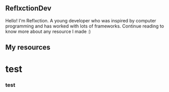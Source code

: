 ## ReflxctionDev

Hello! I'm Reflxction. A young developer who was inspired by computer programming and has worked with lots of frameworks. Continue reading to know more about any resource I made :)

## My resources
# test
### test
